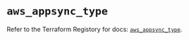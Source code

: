 # `aws_appsync_type`

Refer to the Terraform Registory for docs: [`aws_appsync_type`](https://registry.terraform.io/providers/hashicorp/aws/4.64.0/docs/resources/appsync_type).
